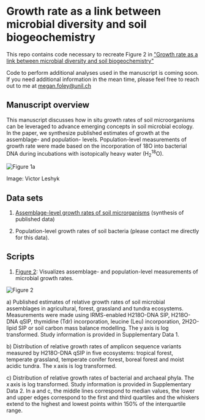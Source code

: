 # Growth rate as a link between microbial diversity and soil biogeochemistry

This repo contains code necessary to recreate Figure 2 in ["Growth rate as a link between microbial diversity and soil biogeochemistry"](https://doi.org/10.1038/s41559-024-02520-7) 

Code to perform additional analyses used in the manuscript is coming soon. If you need additional information in the mean time, please feel free to reach out to me at [megan.foley@unil.ch](megan.foley@unil.ch) 

## Manuscript overview

This manuscript discusses how in situ growth rates of soil microorganisms can be leveraged to advance emerging concepts in soil microbial ecology. In the paper, we synthesize published estimates of growth at the assemblage- and population- levels. Population-level measurements of growth rate were made based on the incorporation of 18</sup>O into bacterial DNA during incubations with isotopically heavy water (H<sub>2</sub><sup>18</sup>O).

![Figure 1a](https://github.com/user-attachments/assets/e6124fdf-5282-4413-8007-a07aa19feb3d)

Image: Victor Leshyk

## Data sets

1. [Assemblage-level growth rates of soil microrganisms](https://github.com/mmf289/Growth-rate-as-a-link-between-microbial-diversity-and-soil-biogeochemistry/blob/main/docs/Supplementary%20dataset%201.csv)  (synthesis of published data)

2. Population-level growth rates of soil bacteria (please contact me directly for this data).

## Scripts  

1. [Figure 2](https://htmlpreview.github.io/?https://github.com/mmf289/Microbial-growth-in-soil/blob/main/docs/Figure-2-markdown.knit.html): Visualizes assemblage- and population-level measurements of microbial growth rates.

![Figure 2](https://github.com/user-attachments/assets/8ae77bf9-0d59-48ef-9932-0e33c525f9aa)

a) Published estimates of relative growth rates of soil microbial assemblages in agricultural, forest, grassland and tundra ecosystems. Measurements were made using IRMS-enabled H218O-DNA SIP, H218O-DNA qSIP, thymidine (Tdr) incorporation, leucine (Leu) incorporation, 2H2O-lipid SIP or soil carbon mass balance modelling. The y axis is log transformed. Study information is provided in Supplementary Data 1. 

b) Distribution of relative growth rates of amplicon sequence variants measured by H218O-DNA qSIP in five ecosystems: tropical forest, temperate grassland, temperate conifer forest, boreal forest and moist acidic tundra. The x axis is log transformed. 

c) Distribution of relative growth rates of bacterial and archaeal phyla. The x axis is log transformed. Study information is provided in Supplementary Data 2. In a and c, the middle lines correspond to median values, the lower and upper edges correspond to the first and third quartiles and the whiskers extend to the highest and lowest points within 150% of the interquartile range.
